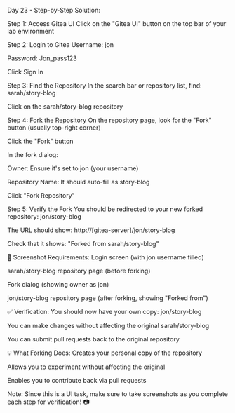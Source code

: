 Day 23 - Step-by-Step Solution:

Step 1: Access Gitea UI
Click on the "Gitea UI" button on the top bar of your lab environment

Step 2: Login to Gitea
Username: jon

Password: Jon_pass123

Click Sign In

Step 3: Find the Repository
In the search bar or repository list, find: sarah/story-blog

Click on the sarah/story-blog repository

Step 4: Fork the Repository
On the repository page, look for the "Fork" button (usually top-right corner)

Click the "Fork" button

In the fork dialog:

Owner: Ensure it's set to jon (your username)

Repository Name: It should auto-fill as story-blog

Click "Fork Repository"

Step 5: Verify the Fork
You should be redirected to your new forked repository: jon/story-blog

The URL should show: http://[gitea-server]/jon/story-blog

Check that it shows: "Forked from sarah/story-blog"

📸 Screenshot Requirements:
Login screen (with jon username filled)

sarah/story-blog repository page (before forking)

Fork dialog (showing owner as jon)

jon/story-blog repository page (after forking, showing "Forked from")

✅ Verification:
You should now have your own copy: jon/story-blog

You can make changes without affecting the original sarah/story-blog

You can submit pull requests back to the original repository

💡 What Forking Does:
Creates your personal copy of the repository

Allows you to experiment without affecting the original

Enables you to contribute back via pull requests

Note: Since this is a UI task, make sure to take screenshots as you complete each step for verification! 📷